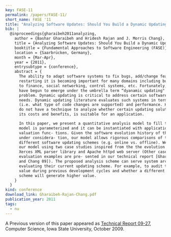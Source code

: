 ```yaml
---
key: FASE-11
permalink: /papers/FASE-11/
short_name: FASE '11
title: "Analyzing Software Updates: Should You Build a Dynamic Updating Infrastructure?"
bib: |
  @inproceedings{gharaibeh2011analyzing,
    author = {Bashar Gharaibeh and Hridesh Rajan and J. Morris Chang},
    title = {Analyzing Software Updates: Should You Build a Dynamic Updating Infrastructure?},
    booktitle = {Fundamental Approaches to Software Engineering (FASE)},
    location = {Saarbrücken, Germany},
    month = {Mar-Apr},
    year = {2011},
    entrysubtype = {conference},
    abstract = {
      The ability to adapt software systems to fix bugs, add/change features without
      restarting it is becoming important for many domains including but not limited
      to finance, social networking, control systems, etc. Fortunately, many ideas
      have begun to emerge under the umbrella term “dyanamic updating" to solve this
      problem. Dynamic updating is critical to address certain software evolution
      needs. Dynamic updating literature evaluates such systems in terms of coverage
      (i.e. what type of code changes are supported) and performance. How- ever, we
      do not have a technique to analyze whether certain updating solution, based on
      its costs and benefits, is suitable for an application.

      In this paper, we present a quantitative analysis model to fill this gap. Our
      model is parameterized and it can be instantiated with application-specific
      valuation func- tions. Given the software evolution history of the application
      under considera- tion, our model allows rigorous comparisons of the value of
      different software updating schemes (e.g. online vs. offline). We illustrate
      our model using two case studies inspired from the the evolution history of
      Xerces XML parser library and Apache httpd web server (Other case studies and
      evaluation examples are pre- sented in our technical report [Gharaibeh, Rajan
      and Chang 09]). The proposed analysis scheme can serve system architects in
      evaluating their current updating scheme. For example, to audit the system’s
      value during previous development cycles and whether a different updating
      scheme will generate higher value.
    }
  }
kind: conference
download_link: Gharaibeh-Rajan-Chang.pdf
publication_year: 2011
tags:
  - nu
---
```


A Previous version of this paper appeared as [Technical Report 09-27](/papers/TR-09-27/),
Computer Science, Iowa State University, October 2009.
